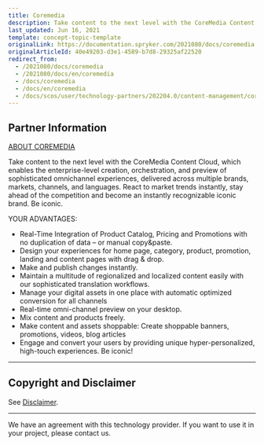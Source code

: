 ```yaml
---
title: Coremedia
description: Take content to the next level with the CoreMedia Content Cloud that can be integrated in the Spryker Commerce OS.
last_updated: Jun 16, 2021
template: concept-topic-template
originalLink: https://documentation.spryker.com/2021080/docs/coremedia
originalArticleId: 40e49203-d3e1-4589-b7d8-29325af22520
redirect_from:
  - /2021080/docs/coremedia
  - /2021080/docs/en/coremedia
  - /docs/coremedia
  - /docs/en/coremedia
  - /docs/scos/user/technology-partners/202204.0/content-management/coremedia.html
---
```


## Partner Information

[ABOUT COREMEDIA](https://www.coremedia.com)

Take content to the next level with the CoreMedia Content Cloud, which enables the enterprise-level creation, orchestration, and preview of sophisticated omnichannel experiences, delivered across multiple brands, markets, channels, and languages. React to market trends instantly, stay ahead of the competition and become an instantly recognizable iconic brand. Be iconic.

YOUR ADVANTAGES:
* Real-Time Integration of Product Catalog, Pricing and Promotions with no duplication of data – or manual copy&paste.
* Design your experiences for home page, category, product, promotion, landing and content pages with drag & drop.
* Make and publish changes instantly.
* Maintain a multitude of regionalized and localized content easily with our sophisticated translation workflows.
* Manage your digital assets in one place with automatic optimized conversion for all channels
* Real-time omni-channel preview on your desktop.
* Mix content and products freely.
* Make content and assets shoppable: Create shoppable banners, promotions, videos, blog articles
* Engage and convert your users by providing unique hyper-personalized, high-touch experiences. Be iconic!

---

## Copyright and Disclaimer

See [Disclaimer](https://github.com/spryker/spryker-documentation).

---
We have an agreement with this technology provider. If you want to use it in your project, please contact us.

<div class="hubspot-form js-hubspot-form" data-portal-id="2770802" data-form-id="163e11fb-e833-4638-86ae-a2ca4b929a41" id="hubspot-1"></div>
